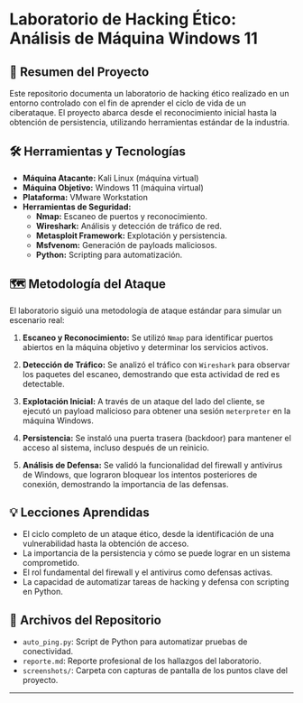 # Laboratorio de Hacking Ético: Análisis de Máquina Windows 11

## 📜 Resumen del Proyecto

Este repositorio documenta un laboratorio de hacking ético realizado en un entorno controlado con el fin de aprender el ciclo de vida de un ciberataque. El proyecto abarca desde el reconocimiento inicial hasta la obtención de persistencia, utilizando herramientas estándar de la industria.

## 🛠️ Herramientas y Tecnologías

- **Máquina Atacante:** Kali Linux (máquina virtual)
- **Máquina Objetivo:** Windows 11 (máquina virtual)
- **Plataforma:** VMware Workstation
- **Herramientas de Seguridad:**
    - **Nmap:** Escaneo de puertos y reconocimiento.
    - **Wireshark:** Análisis y detección de tráfico de red.
    - **Metasploit Framework:** Explotación y persistencia.
    - **Msfvenom:** Generación de payloads maliciosos.
    - **Python:** Scripting para automatización.

## 🗺️ Metodología del Ataque

El laboratorio siguió una metodología de ataque estándar para simular un escenario real:

1.  **Escaneo y Reconocimiento:** Se utilizó `Nmap` para identificar puertos abiertos en la máquina objetivo y determinar los servicios activos.



2.  **Detección de Tráfico:** Se analizó el tráfico con `Wireshark` para observar los paquetes del escaneo, demostrando que esta actividad de red es detectable.



3.  **Explotación Inicial:** A través de un ataque del lado del cliente, se ejecutó un payload malicioso para obtener una sesión `meterpreter` en la máquina Windows.

 

4.  **Persistencia:** Se instaló una puerta trasera (backdoor) para mantener el acceso al sistema, incluso después de un reinicio.

5.  **Análisis de Defensa:** Se validó la funcionalidad del firewall y antivirus de Windows, que lograron bloquear los intentos posteriores de conexión, demostrando la importancia de las defensas.

## 💡 Lecciones Aprendidas

- El ciclo completo de un ataque ético, desde la identificación de una vulnerabilidad hasta la obtención de acceso.
- La importancia de la persistencia y cómo se puede lograr en un sistema comprometido.
- El rol fundamental del firewall y el antivirus como defensas activas.
- La capacidad de automatizar tareas de hacking y defensa con scripting en Python.

## 📂 Archivos del Repositorio

- `auto_ping.py`: Script de Python para automatizar pruebas de conectividad.
- `reporte.md`: Reporte profesional de los hallazgos del laboratorio.
- `screenshots/`: Carpeta con capturas de pantalla de los puntos clave del proyecto.

---
